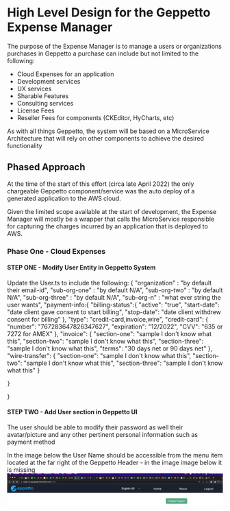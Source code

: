 # High Level Design for the Geppetto Expense Manager

The purpose of the Expense Manager is to manage a users or organizations purchases in Geppetto
a purchase can include but not limited to the following:

- Cloud Expenses for an application
- Development services
- UX services
- Sharable Features
- Consulting services
- License Fees
- Reseller Fees for components (CKEditor, HyCharts, etc)

As with all things Geppetto, the system will be based on a MicroService Architecture that will rely on other components to achieve the desired functionality

## Phased Approach

At the time of the start of this effort (circa late April 2022) the only chargeable Geppetto component/service was the auto deploy of a generated application to the AWS cloud.

Given the limited scope available at the start of development, the Expense Manager will mostly be a wrapper that calls the MicroService responsible for capturing the charges incurred by an application that is deployed to AWS.

### Phase One - Cloud Expenses

#### STEP ONE - Modify User Entity in Geppetto System

Update the User.ts to include the following:
{
    "organization" : "by default their email-id",
    "sub-org-one"  : "by default N/A",
    "sub-org-two"  : "by default N/A",
    "sub-org-three"  : "by default N/A",
    "sub-org-n"     :  "what ever string the user wants",
    "payment-info:{
        "billing-status":{
            "active": "true",
            "start-date": "date client gave consent to start billing",
            "stop-date": "date client withdrew consent for billing"
        },
        "type":  "credit-card,invoice,wire",
        "credit-card": {
            "number": "767283647826347627",
            "expiration": "12/2022",
            "CVV": "635 or 7272 for AMEX"
        },
        "invoice": {
            "section-one": "sample I don't know what this",
            "section-two": "sample I don't know what this",
            "section-three": "sample I don't know what this",
            "terms": "30 days net or 90 days net"
        },
        "wire-transfer": {
            "section-one": "sample I don't know what this",
            "section-two": "sample I don't know what this",
            "section-three": "sample I don't know what this"
        }

    }
}

#### STEP TWO - Add User section in Geppetto UI

The user should be able to modify their password as well their avatar/picture and any other pertinent personal information such as payment method

In the image below the User Name should be accessible from the menu item located at the far right of the Geppetto Header - in the image image below it is missing
![Missing User Icon/Name](./images/missing%20user%20section.png)
